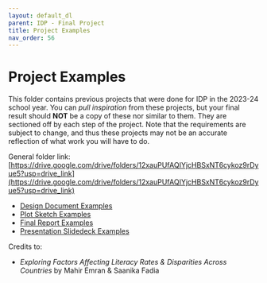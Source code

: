 ```yaml
---
layout: default_dl
parent: IDP - Final Project
title: Project Examples
nav_order: 56
---
```


# Project Examples

This folder contains previous projects that were done for IDP in the 2023-24 school year. You can _pull inspiration_ from these projects, but your final result should **NOT** be a copy of these nor similar to them. They are sectioned off by each step of the project. Note that the requirements are subject to change, and thus these projects may not be an accurate reflection of what work you will have to do.

General folder link: [https://drive.google.com/drive/folders/12xauPUfAQIYjcHBSxNT6cykoz9rDyue5?usp=drive_link](https://drive.google.com/drive/folders/12xauPUfAQIYjcHBSxNT6cykoz9rDyue5?usp=drive_link)

* [Design Document Examples](https://drive.google.com/drive/folders/12ol7hrO46mWxx-iCMUNBmFemYdKHoD2I?usp=drive_link)
* [Plot Sketch Examples](https://drive.google.com/drive/folders/1nkkm2kdY44p_tJyNpXMs0Y2FDGoJSF5M?usp=drive_link)
* [Final Report Examples](https://drive.google.com/drive/folders/1VcgU5-3dYg49XE2jFsa3bdBKlMeoAoc5?usp=drive_link)
* [Presentation Slidedeck Examples](https://drive.google.com/drive/folders/1jK5PkfPLY9mCfhtx1PUvbR7aeWJeIj9x?usp=sharing)

Credits to:
* _Exploring Factors Affecting Literacy Rates & Disparities Across Countries_ by Mahir Emran & Saanika Fadia



